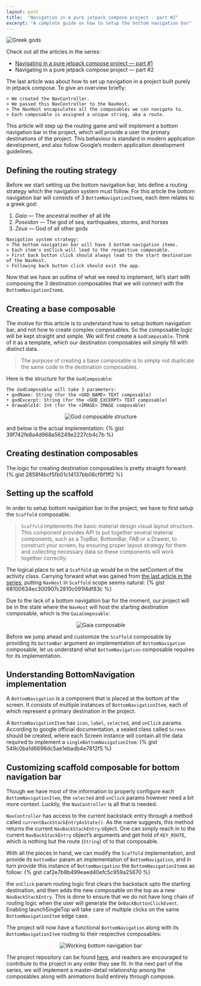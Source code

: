 ```yaml
---
layout: post
title:  "Navigation in a pure jetpack compose project - part #2"
excerpt: "A complete guide on how to setup the bottom navigation bar"
---
```

![Greek gods]({{site.baseurl}}/assets/images/greek-gods.jpeg)

Check out all the articles in the series:
* [Navigating in a pure jetpack compose project — part #1](https://kdhillon.com/2021/01/28/navigation-in-a-pure-jetpack-compose-project-part-1.html)
* Navigating in a pure jetpack compose project — part #2


The last article was about how to set up navigation in a project built purely in jetpack compose. To give an overview briefly:
```
> We created the NavController.
> We passed this NavController to the NavHost.
> The NavHost encapsulates all the composables we can navigate to.
> Each composable is assigned a unique string, aka a route.
```
This article will step up the routing game and will implement a bottom navigation bar in the project, which will provide a user the primary destinations of the project. This behaviour is standard in modern application development, and also follow Google’s modern application development guidelines.

## Defining the routing strategy
Before we start setting up the bottom navigation bar, lets define a routing strategy which the navigation system must follow. For this article the bottom navigation bar will consists of 3 `BottomNavigationItem`s, each item relates to a greek god:
1. *Gaia* — The ancestral mother of all life
2. *Poseidon* — The god of sea, earthquakes, storms, and horses
3. *Zeus* — God of all other gods

```
Navigation system strategy:
> The bottom navigation bar will have 3 bottom navigation items.
> Each item's onClick will lead to the respective composable.
> First back button click should always lead to the start destination of the NavHost.
> Following back button click should exit the app.
```
Now that we have an outline of what we need to implement, let’s start with composing the 3 destination composables that we will connect with the `BottomNavigationItem`s.

## Creating a base composable
The motive for this article is to understand how to setup bottom navigation bar, and not how to create complex composables. So the composable logic will be kept straight and simple. We will first create a `GodComposable`. Think of it as a template, which our destination composables will simply fill with distinct data.

> The purpose of creating a base composable is to simply not duplicate the same code in the destination composables.

Here is the structure for the `GodComposable`:
```
The GodComposable will take 3 parameters:
• godName: String (For the <GOD_NAME> TEXT composable)
• godExcerpt: String (for the <GOD_EXCERPT> TEXT composable)
• drawableId: Int (for the <IMAGE> IMAGE composable)
```
<p align="center">
    <img src="{{site.baseurl}}/assets/images/god-composable-structure.png" alt="God composable structure" />
</p>

and below is the actual implementation:
{% gist 39f742fe8a4d968a56249e2227cb4c7b %}

## Creating destination composables
The logic for creating destination composables is pretty straight forward:
{% gist 2858f4bcf5fb01c14137bb06cf6f1ff2 %}

## Setting up the scaffold
In order to setup bottom navigation bar in the project, we have to first setup the `Scaffold` composable.

> `Scaffold` implements the basic material design visual layout structure. This component provides API to put together several material components, such as a TopBar, BottomBar, FAB or a Drawer, to construct your screen, by ensuring proper layout strategy for them and collecting necessary data so these components will work together correctly.

The logical place to set a `Scaffold` up would be in the setContent of the activity class. Carrying forward what was gained from [the last article in the series](https://kdhillon.com/2021/01/26/navigation-with-jetpack-compose-part-1.html), putting `NavHost` in `Scaffold` scope seems natural:
{% gist 68100634ec300907c2810c091f4df83c %}

Due to the lack of a bottom navigation bar for the moment, our project will be in the state where the `NavHost` will host the starting destination composable, which is the `GaiaComposable`:

<p align="center">
    <img src="{{site.baseurl}}/assets/images/gaia-composable.png" alt="Gaia composable" />
</p>

Before we jump ahead and customize the `Scaffold` composable by providing its `bottomBar` argument an implementation of `BottomNavigation` composable, let us understand what `BottomNavigation` composable requires for its implementation.

## Understanding BottomNavigation implementation
A `BottomNavigation` is a component that is placed at the bottom of the screen. It consists of multiple instances of `BottomNavigationItem`, each of which represent a primary destination in the project.

A `BottomNavigationItem` has `icon`, `label`, `selected`, and `onClick` params. According to google official documentation, a sealed class called `Screen` should be created, where each Screen instance will contain all the data required to implement a `singleBottomNavigationItem`:
{% gist 549c0ba1d6696dc5ae1ebadb4e7812f5 %}

## Customizing scaffold composable for bottom navigation bar
Though we have most of the information to properly configure each `BottomNavigationItem`, the `selected` and `onClick` params however need a bit more context. Luckily, the `NavController` is all that is needed.

`NavController` has access to the current backstack entry through a method called `currentBackStackEntryAsState()`. As the name suggests, this method returns the current `NavBackStackEntry` object. One can simply reach in to the current `NavBackStackEntry` object’s arguments and get hold of `KEY_ROUTE`, which is nothing but the route (`String`) of to that composable.

With all the pieces in hand, we can modify the `Scaffold` implementation, and provide its `bottomBar` param an implementation of `BottomNavigation`, and in turn provide this instance of `BottomNavigation` the `BottomNavigationItem`s as follow:
{% gist caf2e7b8b499eaed40efc5c959a25670 %}

the `onClick` param routing logic first clears the backstack upto the starting destination, and then adds the new composable on the top as a new `NavBackStackEntry`. This is done to ensure that we do not have long chain of routing logic when the user will generate the `OnBackButtonClickEvent`. Enabling launchSingleTop will take care of multiple clicks on the same `BottomNavigationItem` edge case.

The project will now have a functional `BottomNavigation` along with its `BottomNavigationItem` routing to their respective composables:

<p align="center">
    <img src="{{site.baseurl}}/assets/images/working-bottom-navigation-bar.gif" alt="Working bottom navigation bar" />
</p>

The project repository can be found [here](https://github.com/karanDhillon/gaia), and readers are encouraged to contribute to the project in any order they see fit. In the next part of the series, we will implement a master-detail relationship among the composables along with animations build entirely through compose.